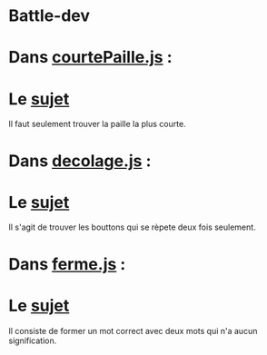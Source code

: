 # Battle-dev
# Dans [courtePaille.js](https://github.com/Michellah/Battle-dev/blob/main/courtePaille.js) :
# Le [sujet](https://github.com/Michellah/Battle-dev/blob/main/DRawStrawS_191_fr.pdf)
  Il faut seulement trouver la paille la plus courte.
# Dans [decolage.js](https://github.com/Michellah/Battle-dev/blob/main/decolage.js) :
# Le [sujet](https://github.com/Michellah/Battle-dev/blob/main/CTSTFR0282_fr_591670453.pdf)
  Il s'agit de trouver les bouttons qui se rèpete deux fois seulement.
# Dans [ferme.js](https://github.com/Michellah/Battle-dev/blob/main/ferme.js) :
# Le [sujet](https://github.com/Michellah/Battle-dev/blob/main/Orange%202021%20-%20niveau%201%20-%20La%20ferme%20familiale.pdf)
 Il consiste de former un mot correct avec deux mots qui n'a aucun signification.
